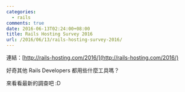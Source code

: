 ```yaml
---
categories:
  - rails
comments: true
date: 2016-06-13T02:24:00+08:00
title: Rails Hosting Survey 2016
url: /2016/06/13/rails-hosting-survey-2016/
---
```


連結：[http://rails-hosting.com/2016/](http://rails-hosting.com/2016/)

好奇其他 Rails Developers 都用些什麼工具嗎？

來看看最新的調查吧 :D
